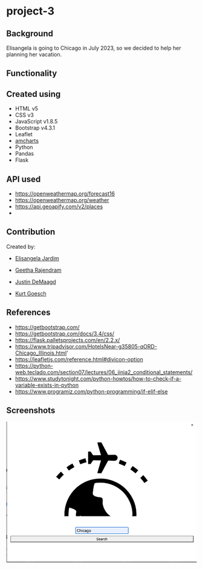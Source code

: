 # project-3

## Background

Elisangela is going to Chicago in July 2023, so we decided to help her planning her vacation. 

## Functionality


## Created using

* HTML v5
* CSS v3
* JavaScript v1.8.5
* Bootstrap v4.3.1
* Leaflet
* [amcharts](https://www.amcharts.com/free-animated-svg-weather-icons/)
* Python
* Pandas 
* Flask 

## API used
 * https://openweathermap.org/forecast16
 * https://openweathermap.org/weather
 * https://api.geoapify.com/v2/places
 * 

## Contribution

Created by:

* [Elisangela Jardim](https://github.com/ElisJardim)

* [Geetha Rajendram](https://github.com/Geetraje)

* [Justin DeMaagd](https://github.com/DeMaagdJ)

* [Kurt Goesch](https://github.com/KurtGoesch)

## References

* https://getbootstrap.com/
* https://getbootstrap.com/docs/3.4/css/
* https://flask.palletsprojects.com/en/2.2.x/
* https://www.tripadvisor.com/HotelsNear-g35805-qORD-Chicago_Illinois.html'
* https://leafletjs.com/reference.html#divicon-option
* https://python-web.teclado.com/section07/lectures/06_jinja2_conditional_statements/
* https://www.studytonight.com/python-howtos/how-to-check-if-a-variable-exists-in-python
* https://www.programiz.com/python-programming/if-elif-else



## Screenshots

![Inicial Page](./assets/images/screenshot/html_screenshot_1.png)